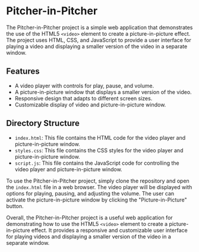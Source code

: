 Pitcher-in-Pitcher
==================

The Pitcher-in-Pitcher project is a simple web application that demonstrates the use of the HTML5 `<video>` element to create a picture-in-picture effect. The project uses HTML, CSS, and JavaScript to provide a user interface for playing a video and displaying a smaller version of the video in a separate window.

Features
--------

* A video player with controls for play, pause, and volume.
* A picture-in-picture window that displays a smaller version of the video.
* Responsive design that adapts to different screen sizes.
* Customizable display of video and picture-in-picture window.

Directory Structure
-------------------

* `index.html`: This file contains the HTML code for the video player and picture-in-picture window.
* `styles.css`: This file contains the CSS styles for the video player and picture-in-picture window.
* `script.js`: This file contains the JavaScript code for controlling the video player and picture-in-picture window.

To use the Pitcher-in-Pitcher project, simply clone the repository and open the `index.html` file in a web browser. The video player will be displayed with options for playing, pausing, and adjusting the volume. The user can activate the picture-in-picture window by clicking the "Picture-in-Picture" button.

Overall, the Pitcher-in-Pitcher project is a useful web application for demonstrating how to use the HTML5 `<video>` element to create a picture-in-picture effect. It provides a responsive and customizable user interface for playing videos and displaying a smaller version of the video in a separate window.
